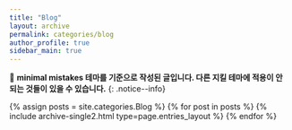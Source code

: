 ```yaml
---
title: "Blog"
layout: archive
permalink: categories/blog
author_profile: true
sidebar_main: true
---
```


📝 **minimal mistakes 테마를 기준으로 작성된 글입니다. 다른 지킬 테마에 적용이 안 되는 것들이 있을 수 있습니다.**
{: .notice--info}

{% assign posts = site.categories.Blog %}
{% for post in posts %} {% include archive-single2.html type=page.entries_layout %} {% endfor %}